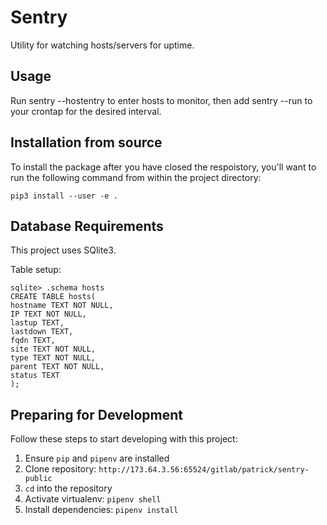 Sentry
======

Utility for watching hosts/servers for uptime.

## Usage

Run sentry --hostentry to enter hosts to monitor, then add sentry --run to your crontap for the desired interval. 

## Installation from source

To install the package after you have closed the respoistory, you'll want to run the following command from within the project directory:

```
pip3 install --user -e .
```

## Database Requirements

This project uses SQlite3. 

Table setup:

```
sqlite> .schema hosts
CREATE TABLE hosts(
hostname TEXT NOT NULL,
IP TEXT NOT NULL,
lastup TEXT,
lastdown TEXT,
fqdn TEXT,
site TEXT NOT NULL,
type TEXT NOT NULL,
parent TEXT NOT NULL,
status TEXT
);
```

## Preparing for Development

Follow these steps to start developing with this project:

1. Ensure `pip` and `pipenv` are installed
2. Clone repository: `http://173.64.3.56:65524/gitlab/patrick/sentry-public`
3. `cd` into the repository
4. Activate virtualenv: `pipenv shell`
5. Install dependencies: `pipenv install`

